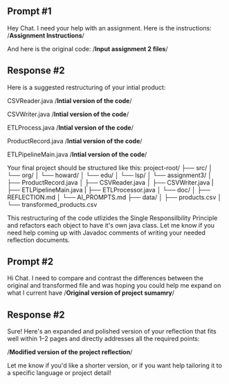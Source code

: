 ## Prompt #1
Hey Chat. I need your help with an assignment. Here is the instructions: 
/**Assignment Instructions**/

And here is the original code: 
/**Input assignment 2 files**/

## Response #2

Here is a suggested restructuring of your intial product: 

CSVReader.java 
/**Intial version of the code**/

CSVWriter.java
/**Intial version of the code**/

ETLProcess.java
/**Intial version of the code**/

ProductRecord.java
/**Intial version of the code**/

ETLPipelineMain.java
/**Intial version of the code**/

Your final project should be structured like this: 
project-root/
├── src/
│   └── org/
│       └── howard/
│           └── edu/
│               └── lsp/
│                   └── assignment3/
│                       ├── ProductRecord.java
│                       ├── CSVReader.java
│                       ├── CSVWriter.java
|                       ├── ETLPipelineMain.java
|                       ├── ETLProcessor.java
│                       └── doc/
│                           ├── REFLECTION.md
│                           └── AI_PROMPTS.md
├── data/
│   ├── products.csv
│   └── transformed_products.csv

This restructuring of the code utlizides the Single Responsilbility Principle and refactors each object to have it's own java class. Let me know if you need help coming up with Javadoc comments of writing your needed reflection documents. 

## Prompt #2
Hi Chat. I need to compare and contrast the differences between the original and transformed file and was hoping you could help me expand on what I current have
/**Original version of project sumamry**/

## Response #2
Sure! Here's an expanded and polished version of your reflection that fits well within 1–2 pages and directly addresses all the required points: 

/**Modified version of the project reflection**/

Let me know if you'd like a shorter version, or if you want help tailoring it to a specific language or project detail!